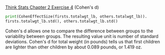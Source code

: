 [Think Stats Chapter 2 Exercise 4](http://greenteapress.com/thinkstats2/html/thinkstats2003.html#toc24) (Cohen's d)

>> 
```python
print(CohenEffectSize(firsts.totalwgt_lb, others.totalwgt_lb)).   
firsts.totalwgt_lb.std(), others.totalwgt_lb.std() 
```
Cohen's d allows one to compare the difference between groups to the variability between groups. The resulting value unit is number of standard deviations.
Cohen's d for total weight (in pounds) tells us that first children are lighter than other children by about 0.089 pounds, or 1.419 oz. 
